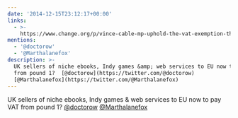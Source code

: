 ```yaml
---
date: '2014-12-15T23:12:17+00:00'
links:
  - >-
    https://www.change.org/p/vince-cable-mp-uphold-the-vat-exemption-threshold-for-businesses-supplying-digital-products/share
mentions:
  - '@doctorow'
  - '@Marthalanefox'
description: >-
  UK sellers of niche ebooks, Indy games &amp; web services to EU now to pay VAT
  from pound 1?  [@doctorow](https://twitter.com/@doctorow)
  [@Marthalanefox](https://twitter.com/@Marthalanefox)
---
```

UK sellers of niche ebooks, Indy games &amp; web services to EU now to pay VAT from pound 1?  [@doctorow](https://twitter.com/@doctorow) [@Marthalanefox](https://twitter.com/@Marthalanefox)
